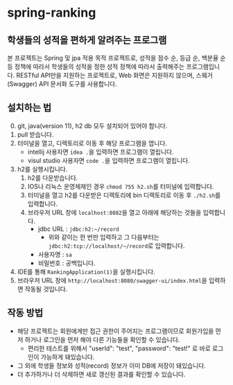 # spring-ranking

## 학생들의 성적을 편하게 알려주는 프로그램
본 프로젝트는 Spring 및 jpa 적용 목적 프로젝트로, 성적을 점수 순, 등급 순, 백분율 순 등 정책에 따라서 학생들의 성적을 정한 성적 정책에 따라서 출력해주는 프로그램입니다.
RESTful API만을 지원하는 프로젝트로, Web 화면은 지원하지 않으며, 스웨거(Swagger) API 문서화 도구를 사용합니다.

## 설치하는 법
0. git, java(version 11), h2 db 모두 설치되어 있어야 합니다.
1. pull 받습니다.
2. 터미널을 열고, 디렉토리로 이동 후 해당 프로그램을 엽니다.
   * intellij 사용자면 `idea .`을 입력하면 프로그램이 열립니다.
   * visul studio 사용자면 `code .`을 입력하면 프로그램이 열립니다.
3. h2를 실행시킵니다.
    1. h2를 다운받습니다.
    2. IOS나 리눅스 운영체제인 경우 `chmod 755 h2.sh`를 터미널에 입력합니다.
    3. 터미널을 열고 h2를 다운받은 디렉토리에 bin 디렉토리로 이동 후 `./h2.sh`를 입력합니다.
    4. 브라우저 URL 창에 `localhost:8082`을 열고 아래에 해당하는 것들을 입력합니다.
       * jdbc URL : `jdbc:h2:~/record`
           * 위와 같이는 한 번만 입력하고 그 다음부터는 `jdbc:h2:tcp://localhost/~/record`로 입력합니다.
       * 사용자명 : `sa`
       * 비밀번호 : 공백입니다.
4. IDE를 통해 `RankingApplication(1)`을 실행시킵니다.
5. 브라우저 URL 창에 `http://localhost:8080/swagger-ui/index.html`을 입력하면 작동될 것입니다.
   

## 작동 방법
* 해당 프로젝트는 회원에게만 접근 권한이 주어지는 프로그램이므로 회원가입을 먼저 하거나 로그인을 먼저 해야 다른 기능들을 확인할 수 있습니다.
  * 편리한 테스트를 위해서 "userId": "test", "password": "test!" 로 바로 로그인이 가능하게 돼있습니다.
* 그 외에 학생들 정보와 성적(record) 정보가 이미 DB에 저장이 돼있습니다.
* 더 추가하거나 더 삭제하면 새로 갱신된 결과를 확인할 수 있습니다.

